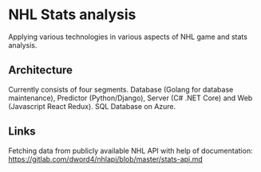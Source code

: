 # NHL Stats analysis

Applying various technologies in various aspects of NHL game and stats analysis.

## Architecture
Currently consists of four segments. Database (Golang for database maintenance), Predictor (Python/Django), Server (C# .NET Core) and Web (Javascript React Redux). SQL Database on Azure.

## Links
Fetching data from publicly available NHL API with help of documentation: https://gitlab.com/dword4/nhlapi/blob/master/stats-api.md

